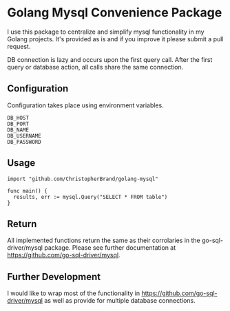# Golang Mysql Convenience Package

I use this package to centralize and simplify mysql functionality in my Golang projects. It's provided as is and if you improve it please submit a pull request.

DB connection is lazy and occurs upon the first query call. After the first query or database action, all calls share the same connection.

## Configuration

Configuration takes place using environment variables.

```
DB_HOST
DB_PORT
DB_NAME
DB_USERNAME
DB_PASSWORD
```

## Usage

```
import "github.com/ChristopherBrand/golang-mysql"

func main() {
  results, err := mysql.Query("SELECT * FROM table")
}
```

## Return

All implemented functions return the same as their corrolaries in the go-sql-driver/mysql package. Please see further documentation at https://github.com/go-sql-driver/mysql.

## Further Development

I would like to wrap most of the functionality in https://github.com/go-sql-driver/mysql as well as provide for multiple database connections.